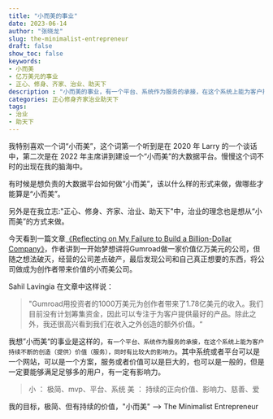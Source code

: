 ```yaml
---
title: "小而美的事业"
date: 2023-06-14
author: "张晓龙"
slug: the-minimalist-entrepreneur
draft: false
show_toc: false
keywords:
- 小而美
- 亿万美元的事业
- 正心、修身、齐家、治业、助天下
description : "小而美的事业，有一个平台、系统作为服务的承接，在这个系统上能为客户持续不断的创造（提供）价值（服务），同时有比较大的影响力"
categories: 正心修身齐家治业助天下
tags:
- 治业
- 助天下
---
```


我特别喜欢一个词“小而美”，这个词第一个听到是在 2020 年 Larry 的一个谈话中，第二次是在 2022 年主席讲到建设一个“小而美”的大数据平台。慢慢这个词不时的出现在我的脑海中。

有时候是想负责的大数据平台如何做“小而美”，该以什么样的形式来做，做哪些才能算是“小而美”。

另外是在我立志:"正心、修身、齐家、治业、助天下"中，治业的理念也是想从“小而美”的方式来做。

今天看到一篇文章[《Reflecting on My Failure to Build a Billion-Dollar Company》](https://sahillavingia.com/reflecting)，作者讲到一开始梦想讲将Gumroad做一家价值亿万美元的公司，但随之想法破灭，经营的公司差点破产，最后发现公司和自己真正想要的东西，将公司做成为创作者带来价值的小而美公司。

Sahil Lavingia 在文章中这样说：

> "Gumroad用投资者的1000万美元为创作者带来了1.78亿美元的收入。我们目前没有计划筹集资金，因此可以专注于为客户提供最好的产品。除此之外，我还很高兴看到我们在收入之外创造的额外价值。“

我想”小而美“的事业是这样的，`有一个平台、系统作为服务的承接，在这个系统上能为客户持续不断的创造（提供）价值（服务），同时有比较大的影响力`。其中系统或者平台可以是一个网站，可以是一个方案，服务或者价值可以是巨大的，也可以是一般的，但是一定要能够满足足够多的用户，有一定有影响力。

> 小 ： 极简、mvp、平台、系统
> 美 ： 持续的正向价值、影响力、慈善、爱

我的目标，极简、但有持续的价值，"小而美" --> The Minimalist Entrepreneur
